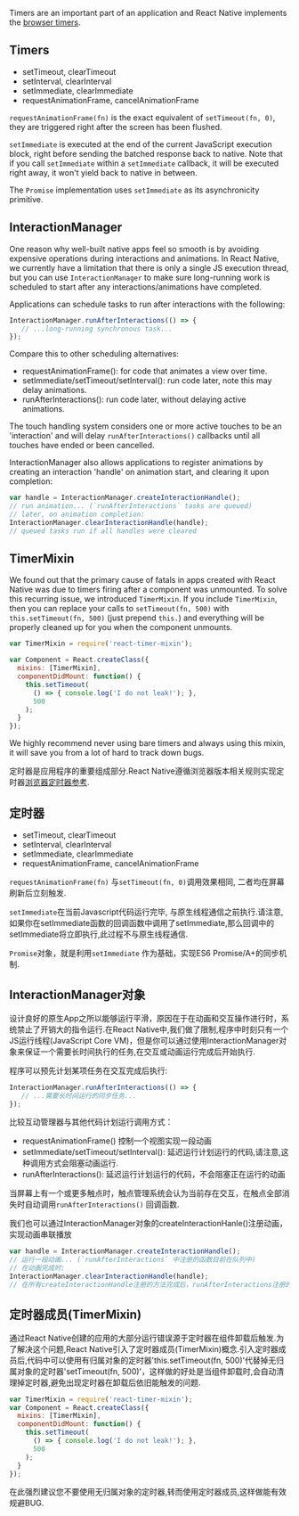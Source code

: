 Timers are an important part of an application and React Native implements the [browser timers](https://developer.mozilla.org/en-US/Add-ons/Code_snippets/Timers).

## Timers

- setTimeout, clearTimeout
- setInterval, clearInterval
- setImmediate, clearImmediate
- requestAnimationFrame, cancelAnimationFrame

`requestAnimationFrame(fn)` is the exact equivalent of `setTimeout(fn, 0)`, they are triggered right after the screen has been flushed.

`setImmediate` is executed at the end of the current JavaScript execution block, right before sending the batched response back to native. Note that if you call `setImmediate` within a `setImmediate` callback, it will be executed right away, it won't yield back to native in between.

The `Promise` implementation uses `setImmediate` as its asynchronicity primitive.


## InteractionManager

One reason why well-built native apps feel so smooth is by avoiding expensive operations during interactions and animations. In React Native, we currently have a limitation that there is only a single JS execution thread, but you can use `InteractionManager` to make sure long-running work is scheduled to start after any interactions/animations have completed.

Applications can schedule tasks to run after interactions with the following:

```javascript
InteractionManager.runAfterInteractions(() => {
   // ...long-running synchronous task...
});
```

Compare this to other scheduling alternatives:

- requestAnimationFrame(): for code that animates a view over time.
- setImmediate/setTimeout/setInterval(): run code later, note this may delay animations.
- runAfterInteractions(): run code later, without delaying active animations.

The touch handling system considers one or more active touches to be an 'interaction' and will delay `runAfterInteractions()` callbacks until all touches have ended or been cancelled.

InteractionManager also allows applications to register animations by creating an interaction 'handle' on animation start, and clearing it upon completion:

```javascript
var handle = InteractionManager.createInteractionHandle();
// run animation... (`runAfterInteractions` tasks are queued)
// later, on animation completion:
InteractionManager.clearInteractionHandle(handle);
// queued tasks run if all handles were cleared
```


## TimerMixin

We found out that the primary cause of fatals in apps created with React Native was due to timers firing after a component was unmounted. To solve this recurring issue, we introduced `TimerMixin`. If you include `TimerMixin`, then you can replace your calls to `setTimeout(fn, 500)` with `this.setTimeout(fn, 500)` (just prepend `this.`) and everything will be properly cleaned up for you when the component unmounts.

```javascript
var TimerMixin = require('react-timer-mixin');

var Component = React.createClass({
  mixins: [TimerMixin],
  componentDidMount: function() {
    this.setTimeout(
      () => { console.log('I do not leak!'); },
      500
    );
  }
});
```

We highly recommend never using bare timers and always using this mixin, it will save you from a lot of hard to track down bugs.

定时器是应用程序的重要组成部分.React Native遵循浏览器版本相关规则实现定时器[浏览器定时器参考](https://developer.mozilla.org/en-US/Add-ons/Code_snippets/Timers).

## 定时器

- setTimeout, clearTimeout
- setInterval, clearInterval
- setImmediate, clearImmediate
- requestAnimationFrame, cancelAnimationFrame

`requestAnimationFrame(fn)` 与`setTimeout(fn, 0)`调用效果相同, 二者均在屏幕刷新后立刻触发.

`setImmediate`在当前Javascript代码运行完毕, 与原生线程通信之前执行.请注意,如果你在setImmediate函数的回调函数中调用了setImmediate,那么回调中的setImmediate将立即执行,此过程不与原生线程通信.

`Promise`对象，就是利用`setImmediate` 作为基础，实现ES6 Promise/A+的同步机制.

## InteractionManager对象

设计良好的原生App之所以能够运行平滑，原因在于在动画和交互操作进行时，系统禁止了开销大的指令运行.在React Native中,我们做了限制,程序中时刻只有一个JS运行线程(JavaScript Core VM)，但是你可以通过使用InteractionManager对象来保证一个需要长时间执行的任务,在交互或动画运行完成后开始执行.

程序可以预先计划某项任务在交互完成后执行:

```javascript
InteractionManager.runAfterInteractions(() => {
   // ...需要长时间运行的同步任务...
});
```

比较互动管理器与其他代码计划运行调用方式：
- requestAnimationFrame() 控制一个视图实现一段动画
- setImmediate/setTimeout/setInterval(): 延迟运行计划运行的代码,请注意,这种调用方式会阻塞动画运行.
- runAfterInteractions(): 延迟运行计划运行的代码，不会阻塞正在运行的动画

当屏幕上有一个或更多触点时，触点管理系统会认为当前存在交互，在触点全部消失时自动调用`runAfterInteractions()` 回调函数.

我们也可以通过InteractionManager对象的createInteractionHanle()注册动画，实现动画串联播放

```javascript
var handle = InteractionManager.createInteractionHandle();
// 运行一段动画... (`runAfterInteractions` 中注册的函数目前在队列中)
// 在动画完成时:
InteractionManager.clearInteractionHandle(handle);
// 在所有createInteractionHandle注册的方法完成后，runAfterInteractions注册的任务开始运行
```

## 定时器成员(TimerMixin)

通过React Native创建的应用的大部分运行错误源于定时器在组件卸载后触发.为了解决这个问题,React Native引入了定时器成员(TimerMixin)概念.引入定时器成员后,代码中可以使用有归属对象的定时器'this.setTimeout(fn, 500)'代替掉无归属对象的定时器'setTimeout(fn, 500)'，这样做的好处是当组件卸载时,会自动清理掉定时器,避免出现定时器在卸载后依旧能触发的问题.

```javascript
var TimerMixin = require('react-timer-mixin');
var Component = React.createClass({
  mixins: [TimerMixin],
  componentDidMount: function() {
    this.setTimeout(
      () => { console.log('I do not leak!'); },
      500
    );
  }
});
```

在此强烈建议您不要使用无归属对象的定时器,转而使用定时器成员,这样做能有效规避BUG.